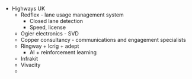 - Highways UK
	- Redflex - lane usage management system
		- Closed lane detection
		- Speed, license
	- Ogier electronics - SVD
	- Copper consultancy - communications and engagement specialists
	- Ringway + lcrig + adept
		- AI + reinforcement learning
	- Infrakit
	- Vivacity
	-